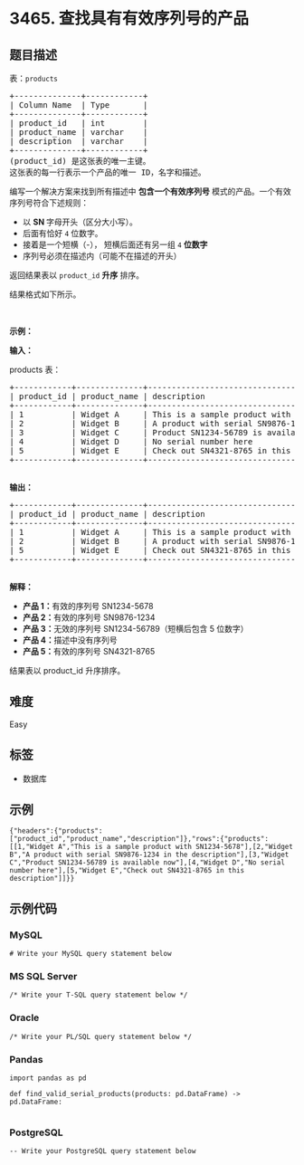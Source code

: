 # 3465. 查找具有有效序列号的产品

## 题目描述

<p>表：<code>products</code></p>

<pre>
+--------------+------------+
| Column Name  | Type       |
+--------------+------------+
| product_id   | int        |
| product_name | varchar    |
| description  | varchar    |
+--------------+------------+
(product_id) 是这张表的唯一主键。
这张表的每一行表示一个产品的唯一 ID，名字和描述。
</pre>

<p>编写一个解决方案来找到所有描述中 <strong>包含一个有效序列号</strong>&nbsp;模式的产品。一个有效序列号符合下述规则：</p>

<ul>
	<li>以 <strong>SN </strong>字母开头（区分大小写）。</li>
	<li>后面有恰好&nbsp;<code>4</code>&nbsp;位数字。</li>
	<li>接着是一个短横（-）， 短横后面还有另一组 <code>4</code> <strong>位数字</strong></li>
	<li>序列号必须在描述内（可能不在描述的开头）</li>
</ul>

<p>返回结果表以&nbsp;<code>product_id</code> <strong>升序</strong>&nbsp;排序。</p>

<p>结果格式如下所示。</p>

<p>&nbsp;</p>

<p><strong class="example">示例：</strong></p>

<div class="example-block">
<p><strong>输入：</strong></p>

<p>products 表：</p>

<pre class="example-io">
+------------+--------------+------------------------------------------------------+
| product_id | product_name | description                                          |
+------------+--------------+------------------------------------------------------+
| 1          | Widget A     | This is a sample product with SN1234-5678            |
| 2          | Widget B     | A product with serial SN9876-1234 in the description |
| 3          | Widget C     | Product SN1234-56789 is available now                |
| 4          | Widget D     | No serial number here                                |
| 5          | Widget E     | Check out SN4321-8765 in this description            |
+------------+--------------+------------------------------------------------------+
    </pre>

<p><strong>输出：</strong></p>

<pre class="example-io">
+------------+--------------+------------------------------------------------------+
| product_id | product_name | description                                          |
+------------+--------------+------------------------------------------------------+
| 1          | Widget A     | This is a sample product with SN1234-5678            |
| 2          | Widget B     | A product with serial SN9876-1234 in the description |
| 5          | Widget E     | Check out SN4321-8765 in this description            |
+------------+--------------+------------------------------------------------------+
    </pre>

<p><strong>解释：</strong></p>

<ul>
	<li><strong>产品 1：</strong>有效的序列号&nbsp;SN1234-5678</li>
	<li><strong>产品 2：</strong>有效的序列号 SN9876-1234</li>
	<li><strong>产品 3：</strong>无效的序列号&nbsp;SN1234-56789（短横后包含 5 位数字）</li>
	<li><strong>产品 4：</strong>描述中没有序列号</li>
	<li><strong>产品 5：</strong>有效的序列号 SN4321-8765</li>
</ul>

<p>结果表以 product_id 升序排序。</p>
</div>


## 难度

Easy

## 标签

- 数据库

## 示例

```
{"headers":{"products":["product_id","product_name","description"]},"rows":{"products":[[1,"Widget A","This is a sample product with SN1234-5678"],[2,"Widget B","A product with serial SN9876-1234 in the description"],[3,"Widget C","Product SN1234-56789 is available now"],[4,"Widget D","No serial number here"],[5,"Widget E","Check out SN4321-8765 in this description"]]}}
```

## 示例代码

### MySQL

```mysql
# Write your MySQL query statement below
```

### MS SQL Server

```mssql
/* Write your T-SQL query statement below */
```

### Oracle

```oraclesql
/* Write your PL/SQL query statement below */
```

### Pandas

```pythondata
import pandas as pd

def find_valid_serial_products(products: pd.DataFrame) -> pd.DataFrame:
    
```

### PostgreSQL

```postgresql
-- Write your PostgreSQL query statement below
```

